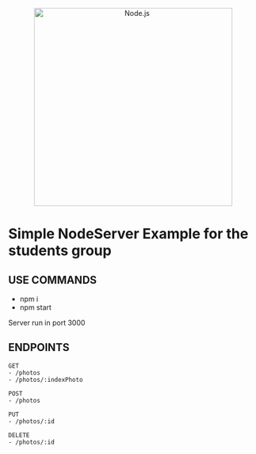 <p align="center">
  <a href="https://nodejs.org/">
    <img
      alt="Node.js"
      src="https://nodejs.org/static/images/logo-light.svg"
      width="400"
    />
  </a>
</p>

# Simple NodeServer Example for the students group

## USE COMMANDS
- npm i
- npm start


Server run in port 3000

## ENDPOINTS
```
GET
- /photos
- /photos/:indexPhoto

POST
- /photos

PUT
- /photos/:id

DELETE
- /photos/:id
```